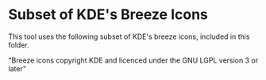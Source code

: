 # Subset of KDE's Breeze Icons

This tool uses the following subset of KDE's breeze icons, included in this folder.

"Breeze icons copyright KDE and licenced under the GNU LGPL version 3 or later"
